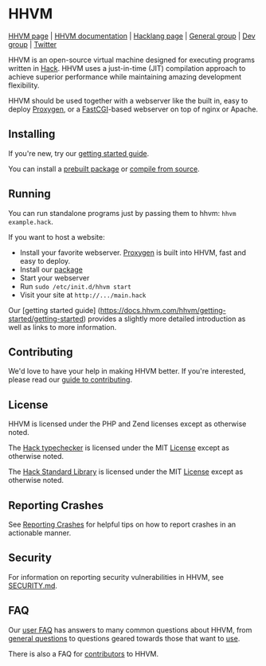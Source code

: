 # HHVM

[HHVM page](https://hhvm.com) |
[HHVM documentation](https://docs.hhvm.com/hhvm/) |
[Hacklang page](http://hacklang.org) |
[General group](https://www.facebook.com/groups/hhvm.general/) |
[Dev group](https://www.facebook.com/groups/hhvm.dev/) |
[Twitter](https://twitter.com/HipHopVM)

HHVM is an open-source virtual machine designed for executing programs written in [Hack](http://hacklang.org). HHVM uses a just-in-time (JIT) compilation approach to achieve superior performance while maintaining amazing development flexibility.

HHVM should be used together with a webserver like the built in, easy to deploy [Proxygen](https://docs.hhvm.com/hhvm/basic-usage/proxygen), or a [FastCGI](https://docs.hhvm.com/hhvm/advanced-usage/fastCGI)-based webserver on top of nginx or Apache.

## Installing

If you're new, try our [getting started guide](https://docs.hhvm.com/hhvm/getting-started/getting-started).

You can install a [prebuilt package](https://docs.hhvm.com/hhvm/installation/introduction#prebuilt-packages) or [compile from source](https://docs.hhvm.com/hhvm/installation/building-from-source).

## Running

You can run standalone programs just by passing them to hhvm: `hhvm example.hack`.

If you want to host a website:
* Install your favorite webserver. [Proxygen](https://docs.hhvm.com/hhvm/basic-usage/proxygen) is built into HHVM, fast and easy to deploy.
* Install our [package](https://docs.hhvm.com/hhvm/installation/introduction#prebuilt-packages)
* Start your webserver
* Run `sudo /etc/init.d/hhvm start`
* Visit your site at `http://.../main.hack`

Our [getting started guide]
(https://docs.hhvm.com/hhvm/getting-started/getting-started) provides a slightly more detailed introduction as well as links to more information.

## Contributing

We'd love to have your help in making HHVM better. If you're interested, please read our [guide to contributing](CONTRIBUTING.md).

## License

HHVM is licensed under the PHP and Zend licenses except as otherwise noted.

The [Hack typechecker](hphp/hack) is licensed under the MIT [License](hphp/hack/LICENSE) except as otherwise noted.

The [Hack Standard Library](hphp/hsl) is licensed under the MIT [License](hphp/hsl/LICENSE) except as otherwise noted.

## Reporting Crashes

See [Reporting Crashes](https://github.com/facebook/hhvm/wiki/Reporting-Crashes) for helpful tips on how to report crashes in an actionable manner.

## Security

For information on reporting security vulnerabilities in HHVM, see [SECURITY.md](SECURITY.md).

## FAQ

Our [user FAQ](https://docs.hhvm.com/hhvm/FAQ/faq) has answers to many common questions about HHVM, from [general questions](https://docs.hhvm.com/hhvm/FAQ/faq#general) to questions geared towards those that want to [use](https://docs.hhvm.com/hhvm/FAQ/faq#users).

There is also a FAQ for [contributors](https://github.com/facebook/hhvm/wiki/FAQ#contributors) to HHVM.
